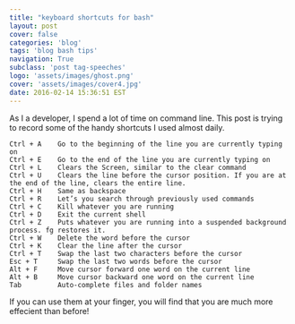 ```yaml
---
title: "keyboard shortcuts for bash"
layout: post
cover: false
categories: 'blog'
tags: 'blog bash tips'
navigation: True
subclass: 'post tag-speeches'
logo: 'assets/images/ghost.png'
cover: 'assets/images/cover4.jpg'
date: 2016-02-14 15:36:51 EST
---
```


As I a developer, I spend a lot of time on command line. This post is trying to record some of the handy shortcuts I used almost daily.

```
Ctrl + A    Go to the beginning of the line you are currently typing on
Ctrl + E    Go to the end of the line you are currently typing on
Ctrl + L    Clears the Screen, similar to the clear command
Ctrl + U    Clears the line before the cursor position. If you are at the end of the line, clears the entire line.
Ctrl + H    Same as backspace
Ctrl + R    Let’s you search through previously used commands
Ctrl + C    Kill whatever you are running
Ctrl + D    Exit the current shell
Ctrl + Z    Puts whatever you are running into a suspended background process. fg restores it.
Ctrl + W    Delete the word before the cursor
Ctrl + K    Clear the line after the cursor
Ctrl + T    Swap the last two characters before the cursor
Esc + T     Swap the last two words before the cursor
Alt + F     Move cursor forward one word on the current line
Alt + B     Move cursor backward one word on the current line
Tab         Auto-complete files and folder names
```

If you can use them at your finger, you will find that you are much more effecient than before!
